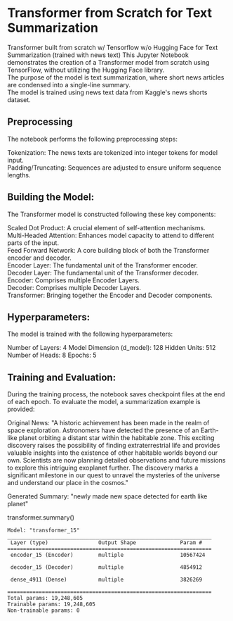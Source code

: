 # Transformer from Scratch for Text Summarization
Transformer built from scratch w/ Tensorflow w/o Hugging Face for Text Summarization (trained with news text)
This Jupyter Notebook demonstrates the creation of a Transformer model from scratch using TensorFlow, without utilizing the Hugging Face library.<br> The purpose of the model is text summarization, where short news articles are condensed into a single-line summary.<br>The model is trained using news text data from Kaggle's news shorts dataset.

## Preprocessing
The notebook performs the following preprocessing steps:

Tokenization: The news texts are tokenized into integer tokens for model input.<br>
Padding/Truncating: Sequences are adjusted to ensure uniform sequence lengths.<br>

## Building the Model:
The Transformer model is constructed following these key components:<br>

Scaled Dot Product: A crucial element of self-attention mechanisms.<br>
Multi-Headed Attention: Enhances model capacity to attend to different parts of the input.<br>
Feed Forward Network: A core building block of both the Transformer encoder and decoder.<br>
Encoder Layer: The fundamental unit of the Transformer encoder.<br>
Decoder Layer: The fundamental unit of the Transformer decoder.<br>
Encoder: Comprises multiple Encoder Layers.<br>
Decoder: Comprises multiple Decoder Layers.<br>
Transformer: Bringing together the Encoder and Decoder components.<br>

## Hyperparameters:<br>
The model is trained with the following hyperparameters:<br>

Number of Layers: 4
Model Dimension (d_model): 128
Hidden Units: 512
Number of Heads: 8
Epochs: 5
## Training and Evaluation:<br>
During the training process, the notebook saves checkpoint files at the end of each epoch. To evaluate the model, a summarization example is provided:

Original News:
"A historic achievement has been made in the realm of space exploration. Astronomers have detected the presence of an Earth-like planet orbiting a distant star within the habitable zone. This exciting discovery raises the possibility of finding extraterrestrial life and provides valuable insights into the existence of other habitable worlds beyond our own. Scientists are now planning detailed observations and future missions to explore this intriguing exoplanet further. The discovery marks a significant milestone in our quest to unravel the mysteries of the universe and understand our place in the cosmos."

Generated Summary:
"newly made new space detected for earth like planet"

transformer.summary()<br>
```plaintext
Model: "transformer_15"
_________________________________________________________________
 Layer (type)                Output Shape              Param #   
=================================================================
 encoder_15 (Encoder)        multiple                  10567424  
                                                                 
 decoder_15 (Decoder)        multiple                  4854912   
                                                                 
 dense_4911 (Dense)          multiple                  3826269   
                                                                 
=================================================================
Total params: 19,248,605
Trainable params: 19,248,605
Non-trainable params: 0
